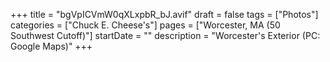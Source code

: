 +++
title = "bgVpICVmW0qXLxpbR_bJ.avif"
draft = false
tags = ["Photos"]
categories = ["Chuck E. Cheese's"]
pages = ["Worcester, MA (50 Southwest Cutoff)"]
startDate = ""
description = "Worcester's Exterior (PC: Google Maps)"
+++
